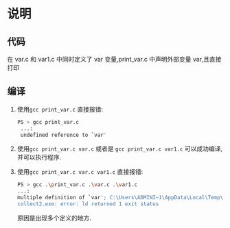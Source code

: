 # 说明

## 代码

在 var.c 和 var1.c 中同时定义了 var 变量,print_var.c 中声明外部变量 var,且直接打印

## 编译

1. 使用`gcc print_var.c` 直接报错:

   ```bash
   PS > gcc print_var.c
    ...:
    undefined reference to `var'
   ```

2. 使用`gcc print_var.c var.c` 或者是 `gcc print_var.c var1.c` 可以成功编译,并可以执行程序.
3. 使用`gcc print_var.c var.c var1.c` 直接报错:

   ```bash
   PS > gcc .\print_var.c .\var.c .\var1.c
   ...:
   multiple definition of `var'; C:\Users\ADMINI~1\AppData\Local\Temp\cccLQiQg.o:var.c:(.data+0x0): first defined here
   collect2.exe: error: ld returned 1 exit status
   ```

   原因是出现多个定义的地方.
